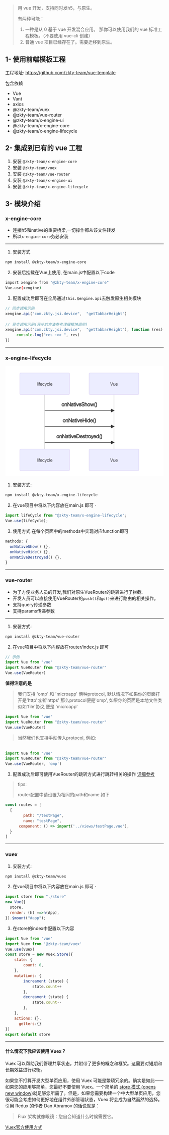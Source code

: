 
> 用 vue 开发，支持同时发h5，与原生。
>
> 有两种可能：
>
> 1. 一种是从 0 基于 vue 开发混合应用。 那你可以使用我们的 vue 标准工程模板。（不要使用 vue-cli  创建）
> 2. 普通 vue 项目已经存在了。需要迁移到原生。



## 1- 使用前端模板工程
工程地址: https://github.com/zkty-team/vue-template

包含依赖

- Vue
- Vant
- axios
- @zkty-team/vuex
- @zkty-team/vue-router
- @zkty-team/x-engine-ui
- @zkty-team/x-engine-core
- @zkty-team/x-engine-lifecycle



## 2- 集成到已有的 vue 工程

1. 安装 `@zkty-team/x-engine-core`
1. 安装 `@zkty-team/vuex`
1. 安装 `@zkty-team/vue-router`
1. 安装 `@zkty-team/x-engine-ui`
1. 安装 `@zkty-team/x-engine-lifecycle`



## 3- 模块介绍

### x-engine-core


- 连接h5和native的重要桥梁,一切操作都从该文件转发
- 所以`x-engine-core`务必安装

---

1. 安装方式

```bash
npm install @zkty-team/x-engine-core
```

2. 安装后挂载在Vue上使用, 在main.js中配置以下code

```bash
import xengine from "@zkty-team/x-engine-core"
Vue.use(xengine)
```

3. 配置成功后即可在全局通过`this.$engine.api`去触发原生相关模块

```javascript
// 同步调用示例
xengine.api("com.zkty.jsi.device",	"getTabbarHeight")

// 异步调用示例(异步的方法参考详细模块调用)
xengine.api("com.zkty.jsi.device",	"getTabbarHeight"), function (res) {
	 console.log("res :>> ", res)
})
```

---

### x-engine-lifecycle

![image-20210529175621971](assets/image-20210529175621971.png)

1. 安装方式:

```bash 
npm install @zkty-team/x-engine-lifecycle
```

2. 在vue项目中将以下内容放在main.js 即可 ·

```javascript
import lifeCycle from "@zkty-team/x-engine-lifecycle";
Vue.use(lifeCycle);
```

3. 使用方式 在每个页面中的methods中实现对应function即可

```javascript
methods: {
  onNativeShow() {},
  onNativeHide() {},
  onNativeDestroyed() {},
}
```



---

### vue-router

- 为了方便业务人员的开发,我们对原生VueRouter的跳转进行了拦截.
- 开发人员可以直接使用VueRouter的`push()`和`go()`来进行路由的相关操作。
- 支持query传递参数
- 支持params传递参数

---

1. 安装方式:

```bash
npm install @zkty-team/vue-router
```

2. 在vue项目中将以下内容放在router/index.js 即可

```javascript
// 示例
import Vue from "vue"
import VueRouter from "@zkty-team/vue-router"
Vue.use(VueRouter)
```
**值得注意的是**
> 我们支持 'omp' 和 'microapp' 俩种protocol, 默认情况下如果你的页面打开是'http'或者'https' 那么protocol便是'omp', 如果你的页面是本地文件类似如'file'协议,便是 'microapp'<br>
```javascript
import Vue from "vue"
import VueRouter from "@zkty-team/vue-router"
Vue.use(VueRouter)
```
> 当然我们也支持手动传入protocol, 例如:
```javascript

import Vue from "vue"
import VueRouter from "@zkty-team/vue-router"
Vue.use(VueRouter, 'omp')
```
3. 配置成功后即可使用VueRouter的跳转方式进行跳转相关的操作 [详细参考](./docs/modules/all/模块-direct.md)
> tips:
>
> router配置中请设置为相同的path和name 如下

```javascript
const routes = [
  {
		path: "/testPage",
		name: "testPage",
	  component: () => import('../views/testPage.vue'),
  }
]
```

---

### vuex

1. 安装方式:

```bash
npm install @zkty-team/vuex
```

2. 在vue项目中将以下内容放在main.js 即可 ·

```javascript
import store from "./store"
new Vue({
  store,
  render: (h) ==>h(App),
}).$mount("#app");
```

3. 在store的index中配置以下内容
```javascript
import Vue from 'vue'
import Vuex from '@zkty-team/vuex'
Vue.use(Vuex)
const store = new Vuex.Store({
    state: {
        count: 0,
    },
    mutations: {
        increament (state) {
            state.count++
        },
        decreament (state) {
            state.count--
        },
    },
    actions: {},
	  getters:{}
})
export default store
```

---

#### 什么情况下我应该使用 Vuex？

Vuex 可以帮助我们管理共享状态，并附带了更多的概念和框架。这需要对短期和长期效益进行权衡。

如果您不打算开发大型单页应用，使用 Vuex 可能是繁琐冗余的。确实是如此——如果您的应用够简单，您最好不要使用 Vuex。一个简单的 [store 模式 (opens new window)](https://cn.vuejs.org/v2/guide/state-management.html#简单状态管理起步使用)就足够您所需了。但是，如果您需要构建一个中大型单页应用，您很可能会考虑如何更好地在组件外部管理状态，Vuex 将会成为自然而然的选择。引用 Redux 的作者 Dan Abramov 的话说就是：

> Flux 架构就像眼镜：您自会知道什么时候需要它。

 [Vuex官方使用方式](https://vuex.vuejs.org/zh/guide/)
